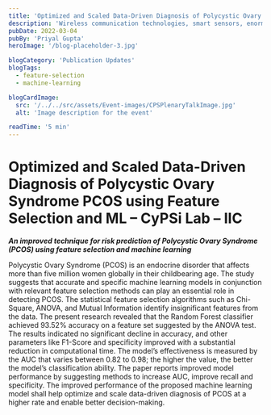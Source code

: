 ```yaml
---
title: 'Optimized and Scaled Data-Driven Diagnosis of Polycystic Ovary Syndrome PCOS using Feature Selection and ML – CyPSi Lab – IIC'
description: 'Wireless communication technologies, smart sensors, enormously enhanced computational capabilities, intelligent controls merge to form Cyber-Physical Systems (CPSs).'
pubDate: 2022-03-04
pubBy: 'Priyal Gupta'
heroImage: '/blog-placeholder-3.jpg'

blogCategory: 'Publication Updates'
blogTags: 
  - feature-selection 
  - machine-learning

blogCardImage:
  src: '/../../src/assets/Event-images/CPSPlenaryTalkImage.jpg'
  alt: 'Image description for the event'

readTime: '5 min'
---
```

# Optimized and Scaled Data-Driven Diagnosis of Polycystic Ovary Syndrome PCOS using Feature Selection and ML – CyPSi Lab – IIC
**_An improved technique for risk prediction of Polycystic Ovary Syndrome (PCOS) using feature selection and machine learning_**

Polycystic Ovary Syndrome (PCOS) is an endocrine disorder that affects more than five million women globally in their childbearing age. The study suggests that accurate and specific machine learning models in conjunction with relevant feature selection methods can play an essential role in detecting PCOS. The statistical feature selection algorithms such as Chi-Square, ANOVA, and Mutual Information identify insignificant features from the data. The present research revealed that the Random Forest classifier achieved 93.52% accuracy on a feature set suggested by the ANOVA test. The results indicated no significant decline in accuracy, and other parameters like F1-Score and specificity improved with a substantial reduction in computational time. The model’s effectiveness is measured by the AUC that varies between 0.82 to 0.98; the higher the value, the better the model’s classification ability. The paper reports improved model performance by suggesting methods to increase AUC, improve recall and specificity. The improved performance of the proposed machine learning model shall help optimize and scale data-driven diagnosis of PCOS at a higher rate and enable better decision-making.